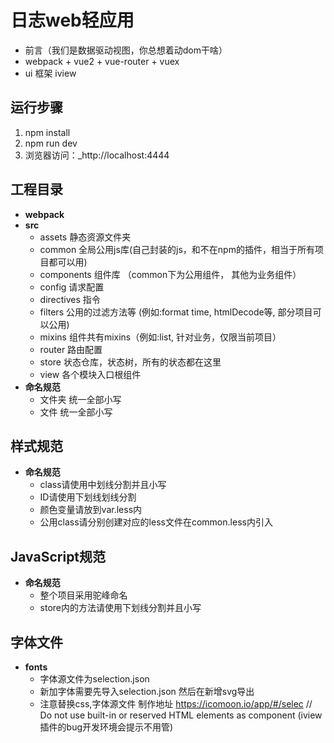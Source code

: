 # 日志web轻应用
- 前言（我们是数据驱动视图，你总想着动dom干啥）
- webpack + vue2 + vue-router + vuex 
- ui 框架 iview

## 运行步骤
1. npm install
2. npm run dev
3. 浏览器访问：_http://localhost:4444

## 工程目录
- **webpack**
- **src**
    - assets  静态资源文件夹
    - common  全局公用js库(自己封装的js，和不在npm的插件，相当于所有项目都可以用)
    - components  组件库 （common下为公用组件， 其他为业务组件）
    - config  请求配置
    - directives 指令
    - filters 公用的过滤方法等 (例如:format time, htmlDecode等, 部分项目可以公用)
    - mixins 组件共有mixins（例如:list, 针对业务，仅限当前项目）
    - router  路由配置
    - store  状态仓库，状态树，所有的状态都在这里
    - view  各个模块入口根组件
- **命名规范**
    - 文件夹 统一全部小写
    - 文件 统一全部小写
    
## 样式规范
- **命名规范**
    - class请使用中划线分割并且小写
    - ID请使用下划线划线分割
    - 颜色变量请放到var.less内
    - 公用class请分别创建对应的less文件在common.less内引入

## JavaScript规范
- **命名规范**
    - 整个项目采用驼峰命名
    - store内的方法请使用下划线分割并且小写

## 字体文件
- **fonts**
    - 字体源文件为selection.json
    - 新加字体需要先导入selection.json 然后在新增svg导出
    - 注意替换css,字体源文件 制作地址 https://icomoon.io/app/#/selec
// Do not use built-in or reserved HTML elements as component (iview插件的bug开发环境会提示不用管)